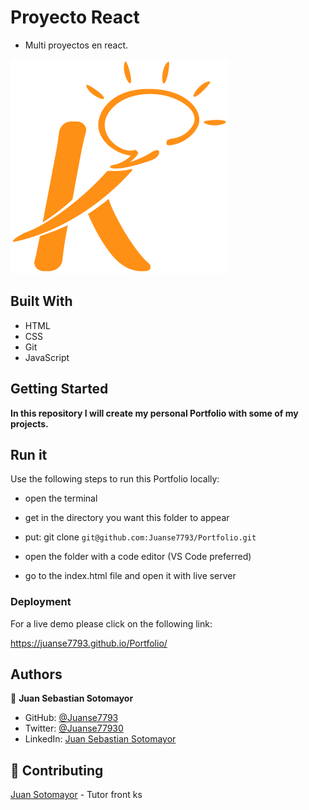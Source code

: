 # Proyecto React

- Multi proyectos en react.

<img src='public/kruger.png'>

## Built With

- HTML
- CSS
- Git
- JavaScript

## Getting Started

**In this repository I will create my personal Portfolio with some of my projects.**

## Run it

Use the following steps to run this Portfolio locally:

- open the terminal

- get in the directory you want this folder to appear

- put: git clone `git@github.com:Juanse7793/Portfolio.git`

- open the folder with a code editor (VS Code preferred)

- go to the index.html file and open it with live server

### Deployment

For a live demo please click on the following link:

https://juanse7793.github.io/Portfolio/

## Authors

👤 **Juan Sebastian Sotomayor**

- GitHub: [@Juanse7793](https://github.com/Juanse7793)
- Twitter: [@Juanse77930](https://twitter.com/Juanse77930)
- LinkedIn: [Juan Sebastian Sotomayor](https://linkedin.com/in/juan-sebastian-sotomayor-2bb395198)

## 🤝 Contributing

[Juan Sotomayor](https://github.com/Juanse7793) - Tutor front ks

